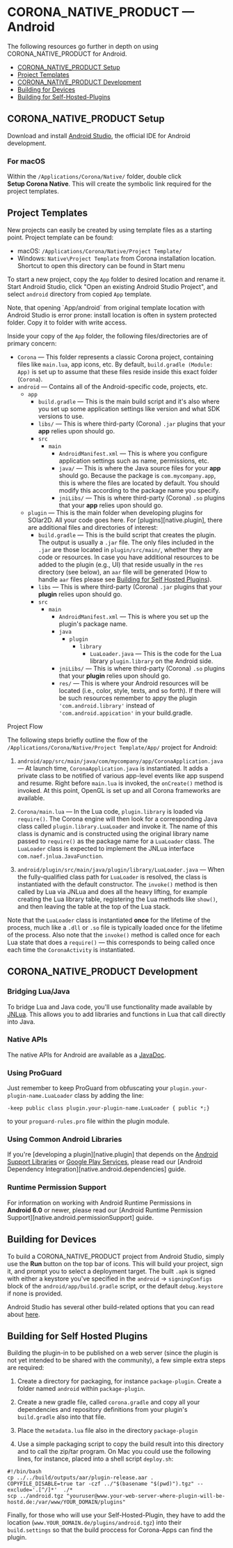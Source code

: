 
# CORONA_NATIVE_PRODUCT &mdash; Android

The following resources go further in depth on using CORONA_NATIVE_PRODUCT for Android.

<div class="guides-toc">

* [CORONA_NATIVE_PRODUCT Setup](#setup)
* [Project Templates](#templates)
* [CORONA_NATIVE_PRODUCT Development](#development)
* [Building for Devices](#building)
* [Building for Self-Hosted-Plugins](#self-hosted)

</div>


<a id="setup"></a>



## CORONA_NATIVE_PRODUCT Setup

Download and install [Android Studio](http://developer.android.com/tools/studio/index.html), the official IDE for Android development.

### For macOS

Within the `/Applications/Corona/Native/` folder, double click __Setup&nbsp;Corona&nbsp;Native__. This will create the symbolic link required for the project templates.


<a id="templates"></a>

## Project Templates

New projects can easily be created by using template files as a starting point. Project template can be found:

* macOS: <nobr>`/Applications/Corona/Native/Project Template/`</nobr>
* Windows: <nobr>`Native\Project Template`</nobr> from Corona installation location. Shortcut to open this directory can be found in Start menu

To start a new project, copy the `App` folder to desired location and rename it. Start Android Studio, click "Open an existing Android Studio Project", and select `android` directory from copied `App` template.

<div class="guide-notebox">
Note, that opening <nobr>`App/android`</nobr> from original template location with Android Studio is error prone: install location is often in system protected folder. Copy it to folder with write access.
</div>

Inside your copy of the `App` folder, the following files/directories are of primary concern:

<div class="tree">

* `Corona` &mdash; This folder represents a classic Corona project, containing files like `main.lua`, app&nbsp;icons, etc. By default, <nobr>`build.gradle (Module: App)`</nobr> is set up to assume that these files reside inside this exact folder (`Corona`).
* `android` &mdash; Contains all of the <nobr>Android-specific</nobr> code, projects, etc.
	- `app` &nbsp;
		- `build.gradle` &mdash; This is the main build script and it's also where you set up some application settings like version and what SDK versions to use.
		- `libs/` &mdash; This is where <nobr>third-party</nobr> (Corona) `.jar` plugins that your __app__ relies upon should go.
		- `src` &nbsp;
			- `main` &nbsp;
				- `AndroidManifest.xml` &mdash; This is where you configure application settings such as name, permissions, etc.
				- `java/` &mdash; This is where the Java source files for your __app__ should go. Because the package is `com.mycompany.app`, this is where the files are located by default. You should modify this according to the package name you specify.
				- `jniLibs/` &mdash; This is where <nobr>third-party</nobr> (Corona) `.so` plugins that your __app__ relies upon should go.
	- `plugin` &mdash; This is the main folder when developing plugins for SOlar2D. All your code goes here. For [plugins][native.plugin], there are additional files and directories of interest:
		- `build.gradle` &mdash; This is the build script that creates the plugin. The output is usually a `.jar` file. The only files included in the `.jar` are those located in `plugin/src/main/`, whether they are code or resources. In case you have additional resources to be added to the plugin (e.g., UI) that reside usually in the `res` directory (see below), an `aar` file will be generated (How to handle `aar` files please see [Building for Self Hosted Plugins](#self-hosted)).
		- `libs` &mdash; This is where <nobr>third-party</nobr> (Corona) `.jar` plugins that your __plugin__ relies upon should go.
		- `src` &nbsp;
			- `main` &nbsp;
				- `AndroidManifest.xml` &mdash; This is where you set up the plugin's package name.
				- `java` &nbsp;
					- `plugin` &nbsp;
						- `library` &nbsp;
							- `LuaLoader.java` &mdash; This is the code for the Lua library `plugin.library` on the Android side.
				- `jniLibs/` &mdash; This is where <nobr>third-party</nobr> (Corona) `.so` plugins that your __plugin__ relies upon should go.
				- `res/` &mdash; This is where your Android resources will be located (i.e., color, style, texts, and so forth). If there will be such resources remember to appy the plugin `'com.android.library'` instead of `'com.android.appication'` in your build.gradle.

</div>

<div class="guide-notebox">
<div class="notebox-title">Project Flow</div>

The following steps briefly outline the flow of the <nobr>`/Applications/Corona/Native/Project Template/App/`</nobr> project for Android:

1. `android/app/src/main/java/com/mycompany/app/CoronaApplication.java` &mdash; At launch time, `CoronaApplication.java` is instantiated. It adds a private class to be notified of various <nobr>app-level</nobr> events like app suspend and resume. Right before `main.lua` is invoked, the `onCreate()` method is invoked. At this point, OpenGL is set up and all Corona frameworks are available.

2. `Corona/main.lua` &mdash; In the Lua code, `plugin.library` is loaded via `require()`. The Corona engine will then look for a corresponding Java class called `plugin.library.LuaLoader` and invoke it. The name of this class is dynamic and is constructed using the original library name passed to `require()` as the package name for a `LuaLoader` class. The `LuaLoader` class is expected to implement the JNLua interface `com.naef.jnlua.JavaFunction`.

3. `android/plugin/src/main/java/plugin/library/LuaLoader.java` &mdash; When the <nobr>fully-qualified</nobr> class path for `LuaLoader` is resolved, the class is instantiated with the default constructor. The `invoke()` method is then called by Lua via JNLua and does all the heavy lifting, for example creating the Lua library table, registering the Lua methods like `show()`, and then leaving the table at the top of the Lua stack.

<div class="code-indent">

Note that the `LuaLoader` class is instantiated __once__ for the lifetime of the process, much like a `.dll` or `.so` file is typically loaded once for the lifetime of the process. Also note that the `invoke()` method is called once for each Lua state that does a `require()`&nbsp;&mdash; this corresponds to being called once each time the `CoronaActivity` is instantiated.

</div>
</div>




<a id="development"></a>

## CORONA_NATIVE_PRODUCT Development

### Bridging Lua/Java

To bridge Lua and Java code, you'll use functionality made available by [JNLua](http://code.google.com/p/jnlua/). This allows you to add libraries and functions in Lua that call directly into Java.

### Native APIs

The native APIs for Android are available as a [JavaDoc](html/overview-summary.html).

### Using ProGuard

Just remember to keep ProGuard from obfuscating your `plugin.your-plugin-name.LuaLoader` class by adding the line:

``````
-keep public class plugin.your-plugin-name.LuaLoader { public *;}
``````

to your `proguard-rules.pro` file within the plugin module.

### Using Common Android Libraries

If you're [developing a plugin][native.plugin] that depends on the [Android Support Libraries](https://developer.android.com/topic/libraries/support-library/index.html) or [Google Play Services](https://developers.google.com/android/guides/overview), please read our [Android Dependency Integration][native.android.dependencies] guide.

### Runtime Permission Support

For information on working with Android Runtime Permissions in __Android&nbsp;6.0__ or newer, please read our [Android Runtime Permission Support][native.android.permissionSupport] guide.




<a id="building"></a>

## Building for Devices

To build a CORONA_NATIVE_PRODUCT project from Android&nbsp;Studio, simply use the __Run__ button on the top bar of icons. This will build your project, sign it, and prompt you to select a deployment target. The built `.apk` is signed with either a keystore you've specified in the <nobr>`android` &rarr; `signingConfigs`</nobr> block of the `android/app/build.gradle` script, or the default `debug.keystore` if none is provided.

Android Studio has several other <nobr>build-related</nobr> options that you can read about [here](http://developer.android.com/tools/building/building-studio.html).

<a id="self-hosted"></a>

## Building for Self Hosted Plugins

Building the plugin-in to be published on a web server (since the plugin is not yet intended to be shared with the community), a few simple extra steps are required:

1. Create a directory for packaging, for instance `package-plugin`. Create a folder named `android` within `package-plugin`.

2. Create a new gradle file, called `corona.gradle` and copy all your dependencies and repository definitions from your plugin's `build.gradle` also into that file.

3. Place the `metadata.lua` file also in the directory `package-plugin`

4. Use a simple packaging script to copy the build result into this directory and to call the zip/tar program. On Mac you could use the following lines, for instance, placed into a shell script `deploy.sh`:

``````
#!/bin/bash
cp ../../build/outputs/aar/plugin-release.aar .
COPYFILE_DISABLE=true tar -czf ../"$(basename "$(pwd)").tgz" --exclude='.[^/]*'  ./*
scp ../android.tgz "youruser@www.your-web-server-where-plugin-will-be-hostd.de:/var/www/YOUR_DOMAIN/plugins"
``````

Finally, for those who will use your Self-Hosted-Plugin, they have to add the location (`www.YOUR_DOMAIN.de/plugins/android.tgz`) into their `build.settings` so that the build proccess for Corona-Apps can find the plugin.